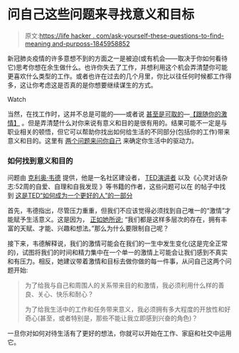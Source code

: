 # 问自己这些问题来寻找意义和目标

> 原文:[https://life hacker . com/ask-yourself-these-questions-to-find-meaning and-purposs-1845958852](https://lifehacker.com/ask-yourself-these-questions-to-find-meaning-and-purpos-1845958852)

新冠肺炎疫情的许多意想不到的方面之一是被迫(或有机会——取决于你如何看待它)思考你想在余生做什么。也许你失去了工作，并想利用这个机会弄清楚你可能更喜欢什么类型的工作。或者也许在过去的几个月里，你比以往任何时候都工作得多，这让你考虑这是否真的是你想要继续谋生的方式。

Watch

当然，在找工作时，这并不总是可能的——或者说 [甚至是可取的](https://lifehacker.com/why-finding-your-passion-isnt-enough-1826996673)—[【跟随你的激情】](https://lifehacker.com/why-follow-your-passion-isnt-always-the-best-advice-1781772879) 。但是弄清楚什么对你来说有意义和目的是很有用的。结果可能不一定是与职业相关的顿悟，但它可以帮助你找出如何给生活的不同部分(包括你的工作)带来意义和目的。这里有 [两个问题来问你自己](https://ideas.ted.com/dont-have-a-single-purpose-or-passion-thats-ok/) 来确定你生活中的驱动力。

### 如何找到意义和目的

问题由 [克利奥·韦德](https://ideas.ted.com/author/cleo-wade/) 提供，他是一名社区建设者， [TED演讲者](https://www.ted.com/talks/cleo_wade_want_to_change_the_world_start_by_being_brave_enough_to_care?language=en) 以及《心灵对话杂志:52周的自爱、自理和自我发现 》等书籍的作者，这些问题可以在 的帖子中找到 [这是TED](https://ideas.ted.com/dont-have-a-single-purpose-or-passion-thats-ok/)[“如何成为一个更好的人”的一部分](https://ideas.ted.com/tag/how-to-be-a-better-human/)

首先，韦德指出，尽管压力重重，但我们不应该觉得必须找到自己唯一的“激情”才能赋予生活意义。这是因为， [正如她所说:](https://ideas.ted.com/dont-have-a-single-purpose-or-passion-thats-ok/) “我们都是这样多层次的存在，拥有丰富的天赋、才能、兴趣和想法。”那么为什么要限制自己呢？

接下来，韦德解释说，我们的激情可能会在我们的一生中发生变化(这是完全正常的)，试图将我们的时间和精力集中在一个单一的激情上可能会让我们感到不真实和有压力。相反，她建议带着激情和目标去做你做的每一件事，从问自己这两个问题开始:

> 为了给我与自己和周围人的关系带来目的和激情，我必须利用什么样的善良、关心、快乐和耐心？
> 
> 为了给我生活中的工作和任务带来意义，我必须拥有多大程度的开放性和好奇心(甚至，或者特别是，那些不能让我立即感到兴奋的角色)？

一旦你对如何对待生活有了更好的想法，你就可以开始在工作、家庭和社交中运用它。